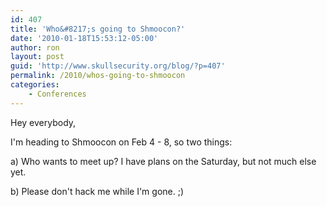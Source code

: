 ```yaml
---
id: 407
title: 'Who&#8217;s going to Shmoocon?'
date: '2010-01-18T15:53:12-05:00'
author: ron
layout: post
guid: 'http://www.skullsecurity.org/blog/?p=407'
permalink: /2010/whos-going-to-shmoocon
categories:
    - Conferences
---
```


Hey everybody,

I'm heading to Shmoocon on Feb 4 - 8, so two things:

a) Who wants to meet up? I have plans on the Saturday, but not much else yet. 

b) Please don't hack me while I'm gone. ;)
<!--more-->
